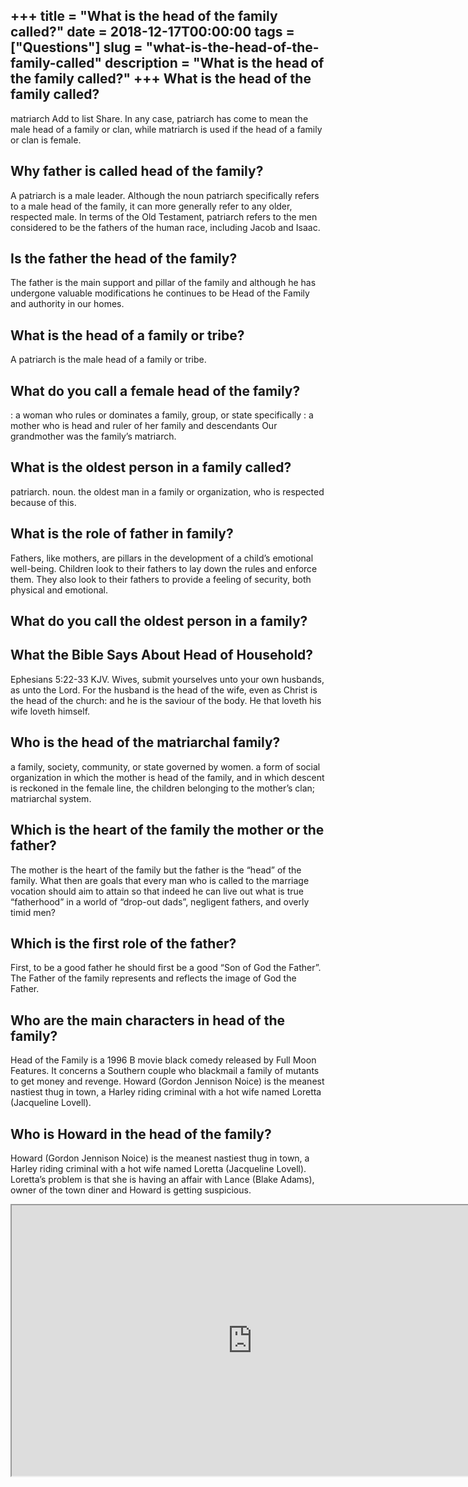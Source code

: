 +++
title = "What is the head of the family called?"
date = 2018-12-17T00:00:00
tags = ["Questions"]
slug = "what-is-the-head-of-the-family-called"
description = "What is the head of the family called?"
+++
What is the head of the family called?
--------------------------------------

matriarch Add to list Share. In any case, patriarch has come to mean the male head of a family or clan, while matriarch is used if the head of a family or clan is female.

Why father is called head of the family?
----------------------------------------

A patriarch is a male leader. Although the noun patriarch specifically refers to a male head of the family, it can more generally refer to any older, respected male. In terms of the Old Testament, patriarch refers to the men considered to be the fathers of the human race, including Jacob and Isaac.

Is the father the head of the family?
-------------------------------------

The father is the main support and pillar of the family and although he has undergone valuable modifications he continues to be Head of the Family and authority in our homes.

What is the head of a family or tribe?
--------------------------------------

A patriarch is the male head of a family or tribe.

What do you call a female head of the family?
---------------------------------------------

: a woman who rules or dominates a family, group, or state specifically : a mother who is head and ruler of her family and descendants Our grandmother was the family’s matriarch.

What is the oldest person in a family called?
---------------------------------------------

patriarch. noun. the oldest man in a family or organization, who is respected because of this.

What is the role of father in family?
-------------------------------------

Fathers, like mothers, are pillars in the development of a child’s emotional well-being. Children look to their fathers to lay down the rules and enforce them. They also look to their fathers to provide a feeling of security, both physical and emotional.

What do you call the oldest person in a family?
-----------------------------------------------

What the Bible Says About Head of Household?
--------------------------------------------

Ephesians 5:22-33 KJV. Wives, submit yourselves unto your own husbands, as unto the Lord. For the husband is the head of the wife, even as Christ is the head of the church: and he is the saviour of the body. He that loveth his wife loveth himself.

Who is the head of the matriarchal family?
------------------------------------------

a family, society, community, or state governed by women. a form of social organization in which the mother is head of the family, and in which descent is reckoned in the female line, the children belonging to the mother’s clan; matriarchal system.

Which is the heart of the family the mother or the father?
----------------------------------------------------------

The mother is the heart of the family but the father is the “head” of the family. What then are goals that every man who is called to the marriage vocation should aim to attain so that indeed he can live out what is true “fatherhood” in a world of “drop-out dads”, negligent fathers, and overly timid men?

Which is the first role of the father?
--------------------------------------

First, to be a good father he should first be a good “Son of God the Father”. The Father of the family represents and reflects the image of God the Father.

Who are the main characters in head of the family?
--------------------------------------------------

Head of the Family is a 1996 B movie black comedy released by Full Moon Features. It concerns a Southern couple who blackmail a family of mutants to get money and revenge. Howard (Gordon Jennison Noice) is the meanest nastiest thug in town, a Harley riding criminal with a hot wife named Loretta (Jacqueline Lovell).

Who is Howard in the head of the family?
----------------------------------------

Howard (Gordon Jennison Noice) is the meanest nastiest thug in town, a Harley riding criminal with a hot wife named Loretta (Jacqueline Lovell). Loretta’s problem is that she is having an affair with Lance (Blake Adams), owner of the town diner and Howard is getting suspicious.

<iframe allow="accelerometer; autoplay; clipboard-write; encrypted-media; gyroscope; picture-in-picture" allowfullscreen="" class="__youtube_prefs__  epyt-is-override  no-lazyload" data-no-lazy="1" data-origheight="433" data-origwidth="770" data-skipgform_ajax_framebjll="" height="433" id="_ytid_59744" loading="lazy" src="https://www.youtube.com/embed/ixoZH3PkyW8?enablejsapi=1&autoplay=0&cc_load_policy=0&cc_lang_pref=&iv_load_policy=1&loop=0&modestbranding=0&rel=1&fs=1&playsinline=0&autohide=2&theme=dark&color=red&controls=1&" title="YouTube player" width="770"></iframe>